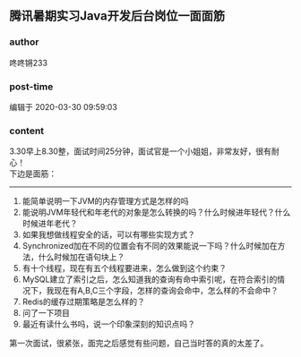 ## 腾讯暑期实习Java开发后台岗位一面面筋
### author 
咚咚锵233
### post-time 

编辑于  2020-03-30 09:59:03
### content 
<div class="post-topic-des nc-post-content">
 <p>
  3.30早上8.30整，面试时间25分钟，面试官是一个小姐姐，非常友好，很有耐心！
  <br/>
  下边是面筋：
 </p>
 <hr/>
 <ol>
  <li>
   能简单说明一下JVM的内存管理方式是怎样的吗
  </li>
  <li>
   能说明JVM年轻代和年老代的对象是怎么转换的吗？什么时候进年轻代？什么时候进年老代？
  </li>
  <li>
   如果我想做线程安全的话，可以有哪些实现方式？
  </li>
  <li>
   Synchronized加在不同的位置会有不同的效果能说一下吗？什么时候加在方法，什么时候加在语句块上？
  </li>
  <li>
   有十个线程，现在有五个线程要进来，怎么做到这个约束？
  </li>
  <li>
   MySQL建立了索引之后，怎么知道我的查询有命中索引呢，在符合索引的情况下，我现在有A,B,C三个字段，怎样的查询会命中，怎么样的不会命中？
  </li>
  <li>
   Redis的缓存过期策略是怎么样的？
  </li>
  <li>
   问了一下项目
  </li>
  <li>
   最近有读什么书吗，说一个印象深刻的知识点吗？
  </li>
 </ol>
 <p>
  第一次面试，很紧张，面完之后感觉有些问题，自己当时答的真的太差了。
 </p>
</div>
